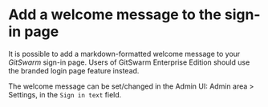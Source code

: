 # Add a welcome message to the sign-in page

It is possible to add a markdown-formatted welcome message to your $GitSwarm$
sign-in page. Users of GitSwarm Enterprise Edition should use the branded
login page feature instead.

The welcome message can be set/changed in the Admin UI: Admin area >
Settings, in the `Sign in text` field.
